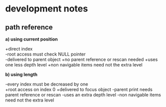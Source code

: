 # development notes

## path reference

**a) using current position**

+direct index  
-root access must check NULL pointer  
-delivered to parent object
+no parent reference or rescan needed
+uses one less depth level
+non navigable items need not the extra level

**b) using length**

-every index must be decreased by one  
+root access on index 0
+delivered to focus object
-parent print needs parent reference or rescan
-uses an extra depth level
-non navigable items need not the extra level
